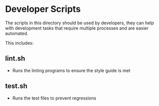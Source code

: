 # Developer Scripts

The scripts in this directory should be used by developers, they can help with development tasks that require multiple processes and are easier automated.

This includes:

## lint.sh
- Runs the linting programs to ensure the style guide is met

## test.sh
- Runs the test files to prevent regressions